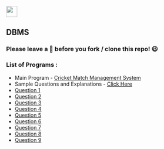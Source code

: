 <img src="https://img.shields.io/github/repo-size/DeepthiTabithaBennet/C_Arrays?color=blue&style=for-the-badge" height="30">

## DBMS

### Please leave a 🌟 before you fork / clone this repo! 😃

### List of Programs :
* Main Program - [Cricket Match Management System](https://github.com/DeepthiTabithaBennet/DBMS/blob/main/CricketMatches.txt)
* Sample Questions and Explanations - [Click Here](https://github.com/DeepthiTabithaBennet/DBMS/blob/main/DBMS_SampleQuestions.pdf)
* [Question 1](https://github.com/DeepthiTabithaBennet/DBMS/blob/main/Question_1.txt)
* [Question 2](https://github.com/DeepthiTabithaBennet/DBMS/blob/main/Question_2.txt)
* [Question 3](https://github.com/DeepthiTabithaBennet/DBMS/blob/main/Question_3.txt)
* [Question 4](https://github.com/DeepthiTabithaBennet/DBMS/blob/main/Question_4.txt)
* [Question 5](https://github.com/DeepthiTabithaBennet/DBMS/blob/main/Question_5.txt)
* [Question 6](https://github.com/DeepthiTabithaBennet/DBMS/blob/main/Question_6.txt)
* [Question 7](https://github.com/DeepthiTabithaBennet/DBMS/blob/main/Question_7.txt)
* [Question 8](https://github.com/DeepthiTabithaBennet/DBMS/blob/main/Question_8.txt)
* [Question 9](https://github.com/DeepthiTabithaBennet/DBMS/blob/main/Question_9.txt)
